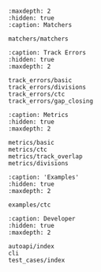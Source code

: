 ```{include} ../../README.md
```

```{toctree}
:maxdepth: 2
:hidden: true
:caption: Matchers

matchers/matchers
```

```{toctree}
:caption: Track Errors
:hidden: true
:maxdepth: 2

track_errors/basic
track_errors/divisions
track_errors/ctc
track_errors/gap_closing
```

```{toctree}
:caption: Metrics
:hidden: true
:maxdepth: 2

metrics/basic
metrics/ctc
metrics/track_overlap
metrics/divisions
```

```{toctree}
:caption: 'Examples'
:hidden: true
:maxdepth: 2

examples/ctc
```

```{toctree}
:caption: Developer
:hidden: true
:maxdepth: 2

autoapi/index
cli
test_cases/index
```
